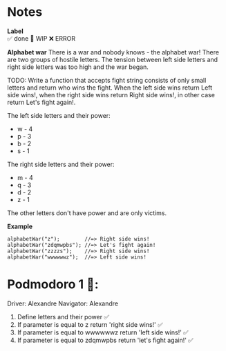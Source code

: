 # Notes

**Label**  
✅ done 🚧 WIP ❌ ERROR

**Alphabet war**
There is a war and nobody knows - the alphabet war!
There are two groups of hostile letters. The tension between left side letters and right side letters was too high and the war began.

TODO: Write a function that accepts fight string consists of only small letters and return who wins the fight. When the left side wins return Left side wins!, when the right side wins return Right side wins!, in other case return Let's fight again!.

The left side letters and their power:
 * w - 4
 * p - 3
 * b - 2
 * s - 1

The right side letters and their power:
 * m - 4
 * q - 3
 * d - 2
 * z - 1

 The other letters don't have power and are only victims.

 **Example**
```
alphabetWar("z");        //=> Right side wins!
alphabetWar("zdqmwpbs"); //=> Let's fight again!
alphabetWar("zzzzs");    //=> Right side wins!
alphabetWar("wwwwwwz");  //=> Left side wins!
```

# Podmodoro 1 🍅:
Driver: Alexandre
Navigator: Alexandre

1. Define letters and their power ✅
2. If parameter is equal to z return 'right side wins!' ✅
3. If parameter is equal to wwwwwwz return 'left side wins!' ✅
4. If parameter is equal to zdqmwpbs return 'let's fight again!' ✅